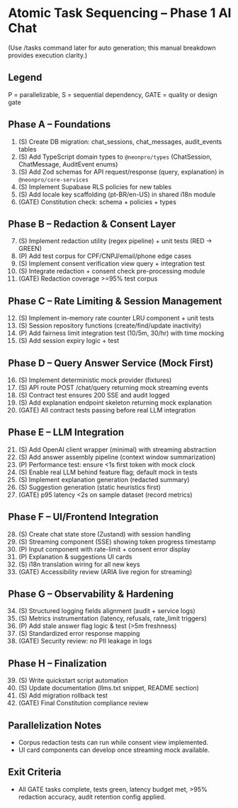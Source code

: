 # Atomic Task Sequencing – Phase 1 AI Chat
(Use /tasks command later for auto generation; this manual breakdown provides execution clarity.)

## Legend
P = parallelizable, S = sequential dependency, GATE = quality or design gate

## Phase A – Foundations
1. (S) Create DB migration: chat_sessions, chat_messages, audit_events tables
2. (S) Add TypeScript domain types to `@neonpro/types` (ChatSession, ChatMessage, AuditEvent enums)
3. (S) Add Zod schemas for API request/response (query, explanation) in `@neonpro/core-services`
4. (S) Implement Supabase RLS policies for new tables
5. (S) Add locale key scaffolding (pt-BR/en-US) in shared i18n module
6. (GATE) Constitution check: schema + policies + types

## Phase B – Redaction & Consent Layer
7. (S) Implement redaction utility (regex pipeline) + unit tests (RED → GREEN)
8. (P) Add test corpus for CPF/CNPJ/email/phone edge cases
9. (S) Implement consent verification view query + integration test
10. (S) Integrate redaction + consent check pre-processing module
11. (GATE) Redaction coverage >=95% test corpus

## Phase C – Rate Limiting & Session Management
12. (S) Implement in-memory rate counter LRU component + unit tests
13. (S) Session repository functions (create/find/update inactivity)
14. (P) Add fairness limit integration test (10/5m, 30/hr) with time mocking
15. (S) Add session expiry logic + test

## Phase D – Query Answer Service (Mock First)
16. (S) Implement deterministic mock provider (fixtures)
17. (S) API route POST /chat/query returning mock streaming events
18. (S) Contract test ensures 200 SSE and audit logged
19. (S) Add explanation endpoint skeleton returning mock explanation
20. (GATE) All contract tests passing before real LLM integration

## Phase E – LLM Integration
21. (S) Add OpenAI client wrapper (minimal) with streaming abstraction
22. (S) Add answer assembly pipeline (context window summarization)
23. (P) Performance test: ensure <1s first token with mock clock
24. (S) Enable real LLM behind feature flag; default mock in tests
25. (S) Implement explanation generation (redacted summary)
26. (S) Suggestion generation (static heuristics first)
27. (GATE) p95 latency <2s on sample dataset (record metrics)

## Phase F – UI/Frontend Integration
28. (S) Create chat state store (Zustand) with session handling
29. (S) Streaming component (SSE) showing token progress timestamp
30. (P) Input component with rate-limit + consent error display
31. (P) Explanation & suggestions UI cards
32. (S) i18n translation wiring for all new keys
33. (GATE) Accessibility review (ARIA live region for streaming)

## Phase G – Observability & Hardening
34. (S) Structured logging fields alignment (audit + service logs)
35. (S) Metrics instrumentation (latency, refusals, rate_limit triggers)
36. (P) Add stale answer flag logic & test (>5m freshness)
37. (S) Standardized error response mapping
38. (GATE) Security review: no PII leakage in logs

## Phase H – Finalization
39. (S) Write quickstart script automation
40. (S) Update documentation (llms.txt snippet, README section)
41. (S) Add migration rollback test
42. (GATE) Final Constitution compliance review

## Parallelization Notes
- Corpus redaction tests can run while consent view implemented.
- UI card components can develop once streaming mock available.

## Exit Criteria
- All GATE tasks complete, tests green, latency budget met, >95% redaction accuracy, audit retention config applied.
